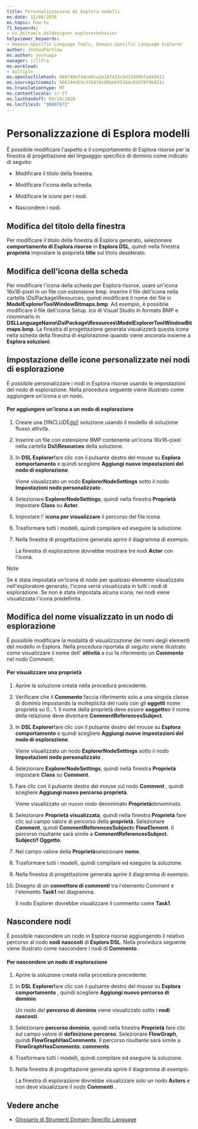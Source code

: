 ```yaml
---
title: Personalizzazione di Esplora modelli
ms.date: 11/04/2016
ms.topic: how-to
f1_keywords:
- vs.dsltools.dsldesigner.explorerbehavior
helpviewer_keywords:
- Domain-Specific Language Tools, Domain-Specific Language Explorer
author: JoshuaPartlow
ms.author: joshuapa
manager: jillfra
ms.workload:
- multiple
ms.openlocfilehash: b69748ef44ce0ca2e16f431c0d13d99bfa449411
ms.sourcegitcommit: 566144d59c376474c09bbb55164c01d70f4b621c
ms.translationtype: MT
ms.contentlocale: it-IT
ms.lasthandoff: 09/19/2020
ms.locfileid: "90807872"
---
```

# <a name="customizing-the-model-explorer"></a>Personalizzazione di Esplora modelli
È possibile modificare l'aspetto e il comportamento di Esplora risorse per la finestra di progettazione del linguaggio specifico di dominio come indicato di seguito:

- Modificare il titolo della finestra.

- Modificare l'icona della scheda.

- Modificare le icone per i nodi.

- Nascondere i nodi.

## <a name="changing-the-window-title"></a>Modifica del titolo della finestra
 Per modificare il titolo della finestra di Esplora generato, selezionare **comportamento di Esplora risorse** in **Esplora DSL**, quindi nella finestra **proprietà** impostare la proprietà **title** sul titolo desiderato.

## <a name="changing-the-tab-icon"></a>Modifica dell'icona della scheda
 Per modificare l'icona della scheda per Esplora risorse, usare un'icona 16x16-pixel in un file con estensione bmp. Inserire il file dell'icona nella cartella \DslPackage\Resources\, quindi modificare il nome del file in **ModelExplorerToolWindowBitmaps.bmp**. Ad esempio, è possibile modificare il file dell'icona Setup. ico di Visual Studio in formato BMP e rinominarlo in **DSLLanguageName\DslPackage\Resources\ModelExplorerToolWindowBitmaps.bmp**. La finestra di progettazione generata visualizzerà questa icona nella scheda della finestra di esplorazione quando viene ancorata insieme a **Esplora soluzioni**.

## <a name="setting-custom-icons-on-explorer-nodes"></a>Impostazione delle icone personalizzate nei nodi di esplorazione
 È possibile personalizzare i nodi in Esplora risorse usando le impostazioni del nodo di esplorazione. Nella procedura seguente viene illustrato come aggiungere un'icona a un nodo.

#### <a name="to-add-an-icon-to-an-explorer-node"></a>Per aggiungere un'icona a un nodo di esplorazione

1. Creare una [!INCLUDE[dsl](../modeling/includes/dsl_md.md)] soluzione usando il modello di soluzione flusso attività.

2. Inserire un file con estensione BMP contenente un'icona 16x16-pixel nella cartella **Dsl\Resources** della soluzione.

3. In **DSL Explorer**fare clic con il pulsante destro del mouse su **Esplora comportamento** e quindi scegliere **Aggiungi nuove impostazioni del nodo di esplorazione**.

    Viene visualizzato un nodo **ExplorerNodeSettings** sotto il nodo **Impostazioni nodo personalizzato** .

4. Selezionare **ExplorerNodeSettings**, quindi nella finestra **Proprietà** impostare **Class** su **Actor**.

5. Impostare l' **icona per visualizzare** il percorso del file icona.

6. Trasformare tutti i modelli, quindi compilare ed eseguire la soluzione.

7. Nella finestra di progettazione generata aprire il diagramma di esempio.

    La finestra di esplorazione dovrebbe mostrare tre nodi **Actor** con l'icona.

> [!NOTE]
> Se è stata impostata un'icona di nodo per qualsiasi elemento visualizzato nell'esploratore generato, l'icona verrà visualizzata in tutti i nodi di esplorazione. Se non è stata impostata alcuna icona, nei nodi viene visualizzata l'icona predefinita.

## <a name="changing-the-name-displayed-on-an-explorer-node"></a>Modifica del nome visualizzato in un nodo di esplorazione
 È possibile modificare la modalità di visualizzazione dei nomi degli elementi del modello in Esplora. Nella procedura riportata di seguito viene illustrato come visualizzare il nome dell' **attività** a cui fa riferimento un **Commento** nel nodo Comment.

#### <a name="to-display-a-property"></a>Per visualizzare una proprietà

1. Aprire la soluzione creata nella procedura precedente.

2. Verificare che il **Commento** faccia riferimento solo a una singola classe di dominio impostando la molteplicità del ruolo con gli **oggetti** nome proprietà su 0.. 1. Il nome della proprietà deve essere **soggetto**e il nome della relazione deve diventare **CommentReferencesSubject**.

3. In **DSL Explorer**fare clic con il pulsante destro del mouse su **Esplora comportamento** e quindi scegliere **Aggiungi nuove impostazioni del nodo di esplorazione**.

     Viene visualizzato un nodo **ExplorerNodeSettings** sotto il nodo **Impostazioni nodo personalizzato** .

4. Selezionare **ExplorerNodeSettings**, quindi nella finestra **Proprietà** impostare **Class** su **Comment**.

5. Fare clic con il pulsante destro del mouse sul nodo **Comment** , quindi scegliere **Aggiungi nuovo percorso proprietà**.

     Viene visualizzato un nuovo nodo denominato **Proprietà**denominata.

6. Selezionare **Proprietà visualizzata**, quindi nella finestra **Proprietà** fare clic sul campo valore di percorso della **proprietà**. Selezionare **Comment**, quindi **CommentReferencesSubject**e **FlowElement**. Il percorso risultante sarà simile a **CommentReferencesSubject. Subject/! Oggetto**.

7. Nel campo valore della **Proprietà**selezionare **nome**.

8. Trasformare tutti i modelli, quindi compilare ed eseguire la soluzione.

9. Nella finestra di progettazione generata aprire il diagramma di esempio.

10. Disegno di un **connettore di commenti** tra l'elemento Comment e l'elemento **Task1** nel diagramma.

     Il nodo Explorer dovrebbe visualizzare il commento come **Task1**.

## <a name="hiding-nodes"></a>Nascondere nodi
 È possibile nascondere un nodo in Esplora risorse aggiungendo il relativo percorso al nodo **nodi nascosti** di **Esplora DSL**. Nella procedura seguente viene illustrato come nascondere i nodi di **Commento** .

#### <a name="to-hide-an-explorer-node"></a>Per nascondere un nodo di esplorazione

1. Aprire la soluzione creata nella procedura precedente.

2. In **DSL Explorer**fare clic con il pulsante destro del mouse su **Esplora comportamento** , quindi scegliere **Aggiungi nuovo percorso di dominio**.

     Un nodo del **percorso di dominio** viene visualizzato sotto i **nodi nascosti**.

3. Selezionare **percorso dominio**, quindi nella finestra **Proprietà** fare clic sul campo valore di **definizione percorso**. Selezionare **FlowGraph**, quindi **FlowGraphHasComments**. Il percorso risultante sarà simile a **FlowGraphHasComments. comments**

4. Trasformare tutti i modelli, quindi compilare ed eseguire la soluzione.

5. Nella finestra di progettazione generata aprire il diagramma di esempio.

     La finestra di esplorazione dovrebbe visualizzare solo un nodo **Actors** e non deve visualizzare il nodo **Commenti** .

## <a name="see-also"></a>Vedere anche

- [Glossario di Strumenti Domain-Specific Language](/previous-versions/bb126564(v=vs.100))